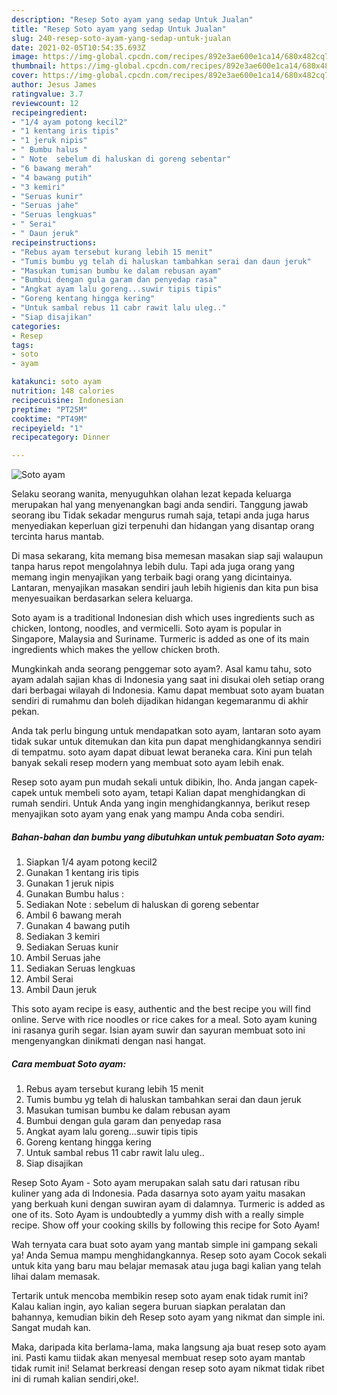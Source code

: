```yaml
---
description: "Resep Soto ayam yang sedap Untuk Jualan"
title: "Resep Soto ayam yang sedap Untuk Jualan"
slug: 240-resep-soto-ayam-yang-sedap-untuk-jualan
date: 2021-02-05T10:54:35.693Z
image: https://img-global.cpcdn.com/recipes/892e3ae600e1ca14/680x482cq70/soto-ayam-foto-resep-utama.jpg
thumbnail: https://img-global.cpcdn.com/recipes/892e3ae600e1ca14/680x482cq70/soto-ayam-foto-resep-utama.jpg
cover: https://img-global.cpcdn.com/recipes/892e3ae600e1ca14/680x482cq70/soto-ayam-foto-resep-utama.jpg
author: Jesus James
ratingvalue: 3.7
reviewcount: 12
recipeingredient:
- "1/4 ayam potong kecil2"
- "1 kentang iris tipis"
- "1 jeruk nipis"
- " Bumbu halus "
- " Note  sebelum di haluskan di goreng sebentar"
- "6 bawang merah"
- "4 bawang putih"
- "3 kemiri"
- "Seruas kunir"
- "Seruas jahe"
- "Seruas lengkuas"
- " Serai"
- " Daun jeruk"
recipeinstructions:
- "Rebus ayam tersebut kurang lebih 15 menit"
- "Tumis bumbu yg telah di haluskan tambahkan serai dan daun jeruk"
- "Masukan tumisan bumbu ke dalam rebusan ayam"
- "Bumbui dengan gula garam dan penyedap rasa"
- "Angkat ayam lalu goreng...suwir tipis tipis"
- "Goreng kentang hingga kering"
- "Untuk sambal rebus 11 cabr rawit lalu uleg.."
- "Siap disajikan"
categories:
- Resep
tags:
- soto
- ayam

katakunci: soto ayam 
nutrition: 148 calories
recipecuisine: Indonesian
preptime: "PT25M"
cooktime: "PT49M"
recipeyield: "1"
recipecategory: Dinner

---
```



![Soto ayam](https://img-global.cpcdn.com/recipes/892e3ae600e1ca14/680x482cq70/soto-ayam-foto-resep-utama.jpg)

Selaku seorang wanita, menyuguhkan olahan lezat kepada keluarga merupakan hal yang menyenangkan bagi anda sendiri. Tanggung jawab seorang ibu Tidak sekadar mengurus rumah saja, tetapi anda juga harus menyediakan keperluan gizi terpenuhi dan hidangan yang disantap orang tercinta harus mantab.

Di masa  sekarang, kita memang bisa memesan masakan siap saji walaupun tanpa harus repot mengolahnya lebih dulu. Tapi ada juga orang yang memang ingin menyajikan yang terbaik bagi orang yang dicintainya. Lantaran, menyajikan masakan sendiri jauh lebih higienis dan kita pun bisa menyesuaikan berdasarkan selera keluarga. 

Soto ayam is a traditional Indonesian dish which uses ingredients such as chicken, lontong, noodles, and vermicelli. Soto ayam is popular in Singapore, Malaysia and Suriname. Turmeric is added as one of its main ingredients which makes the yellow chicken broth.

Mungkinkah anda seorang penggemar soto ayam?. Asal kamu tahu, soto ayam adalah sajian khas di Indonesia yang saat ini disukai oleh setiap orang dari berbagai wilayah di Indonesia. Kamu dapat membuat soto ayam buatan sendiri di rumahmu dan boleh dijadikan hidangan kegemaranmu di akhir pekan.

Anda tak perlu bingung untuk mendapatkan soto ayam, lantaran soto ayam tidak sukar untuk ditemukan dan kita pun dapat menghidangkannya sendiri di tempatmu. soto ayam dapat dibuat lewat beraneka cara. Kini pun telah banyak sekali resep modern yang membuat soto ayam lebih enak.

Resep soto ayam pun mudah sekali untuk dibikin, lho. Anda jangan capek-capek untuk membeli soto ayam, tetapi Kalian dapat menghidangkan di rumah sendiri. Untuk Anda yang ingin menghidangkannya, berikut resep menyajikan soto ayam yang enak yang mampu Anda coba sendiri.

<!--inarticleads1-->

##### Bahan-bahan dan bumbu yang dibutuhkan untuk pembuatan Soto ayam:

1. Siapkan 1/4 ayam potong kecil2
1. Gunakan 1 kentang iris tipis
1. Gunakan 1 jeruk nipis
1. Gunakan  Bumbu halus :
1. Sediakan  Note : sebelum di haluskan di goreng sebentar
1. Ambil 6 bawang merah
1. Gunakan 4 bawang putih
1. Sediakan 3 kemiri
1. Sediakan Seruas kunir
1. Ambil Seruas jahe
1. Sediakan Seruas lengkuas
1. Ambil  Serai
1. Ambil  Daun jeruk


This soto ayam recipe is easy, authentic and the best recipe you will find online. Serve with rice noodles or rice cakes for a meal. Soto ayam kuning ini rasanya gurih segar. Isian ayam suwir dan sayuran membuat soto ini mengenyangkan dinikmati dengan nasi hangat. 

<!--inarticleads2-->

##### Cara membuat Soto ayam:

1. Rebus ayam tersebut kurang lebih 15 menit
1. Tumis bumbu yg telah di haluskan tambahkan serai dan daun jeruk
1. Masukan tumisan bumbu ke dalam rebusan ayam
1. Bumbui dengan gula garam dan penyedap rasa
1. Angkat ayam lalu goreng...suwir tipis tipis
1. Goreng kentang hingga kering
1. Untuk sambal rebus 11 cabr rawit lalu uleg..
1. Siap disajikan


Resep Soto Ayam - Soto ayam merupakan salah satu dari ratusan ribu kuliner yang ada di Indonesia. Pada dasarnya soto ayam yaitu masakan yang berkuah kuni dengan suwiran ayam di dalamnya. Turmeric is added as one of its. Soto Ayam is undoubtedly a yummy dish with a really simple recipe. Show off your cooking skills by following this recipe for Soto Ayam! 

Wah ternyata cara buat soto ayam yang mantab simple ini gampang sekali ya! Anda Semua mampu menghidangkannya. Resep soto ayam Cocok sekali untuk kita yang baru mau belajar memasak atau juga bagi kalian yang telah lihai dalam memasak.

Tertarik untuk mencoba membikin resep soto ayam enak tidak rumit ini? Kalau kalian ingin, ayo kalian segera buruan siapkan peralatan dan bahannya, kemudian bikin deh Resep soto ayam yang nikmat dan simple ini. Sangat mudah kan. 

Maka, daripada kita berlama-lama, maka langsung aja buat resep soto ayam ini. Pasti kamu tiidak akan menyesal membuat resep soto ayam mantab tidak rumit ini! Selamat berkreasi dengan resep soto ayam nikmat tidak ribet ini di rumah kalian sendiri,oke!.

